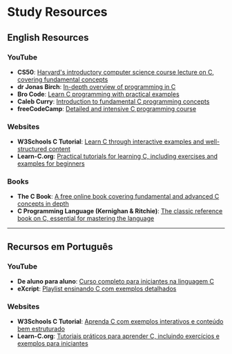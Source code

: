 # Study Resources

## English Resources

### YouTube

- **CS50**: [Harvard's introductory computer science course lecture on C, covering fundamental concepts](https://www.youtube.com/watch?v=cwtpLIWylAw)
- **dr Jonas Birch**: [In-depth overview of programming in C](https://www.youtube.com/watch?v=ve2l3yK37Jo&ab_channel=drJonasBirch)
- **Bro Code**: [Learn C programming with practical examples](https://www.youtube.com/watch?v=87SH2Cn0s9A&ab_channel=BroCode)
- **Caleb Curry**: [Introduction to fundamental C programming concepts](https://www.youtube.com/watch?v=Bz4MxDeEM6k&ab_channel=CalebCurry)
- **freeCodeCamp**: [Detailed and intensive C programming course](https://www.youtube.com/watch?v=KJgsSFOSQv0&t=1s&ab_channel=freeCodeCamp.org)

### Websites

- **W3Schools C Tutorial**: [Learn C through interactive examples and well-structured content](https://www.w3schools.com/c/)
- **Learn-C.org**: [Practical tutorials for learning C, including exercises and examples for beginners](https://www.learn-c.org/)

### Books

- **The C Book**: [A free online book covering fundamental and advanced C concepts in depth](https://publications.gbdirect.co.uk/c_book/)
- **C Programming Language (Kernighan & Ritchie)**: [The classic reference book on C, essential for mastering the language](https://www.amazon.com/Programming-Language-2nd-Brian-Kernighan/dp/0131103628)


---

## Recursos em Português

### YouTube

- **De aluno para aluno**: [Curso completo para iniciantes na linguagem C](https://www.youtube.com/watch?v=VnH7OVFj_pA&list=PLa75BYTPDNKZWYypgOFEsX3H2Mg-SzuLW&ab_channel=Dealunoparaaluno)
- **eXcript**: [Playlist ensinando C com exemplos detalhados](https://www.youtube.com/watch?v=FH7YrE0RjWE&list=PLesCEcYj003SwVdufCQM5FIbrOd0GG1M4&ab_channel=eXcript)

### Websites

- **W3Schools C Tutorial**: [Aprenda C com exemplos interativos e conteúdo bem estruturado](https://www.w3schools.com/c/)
- **Learn-C.org**: [Tutoriais práticos para aprender C, incluindo exercícios e exemplos para iniciantes](https://www.learn-c.org/)

